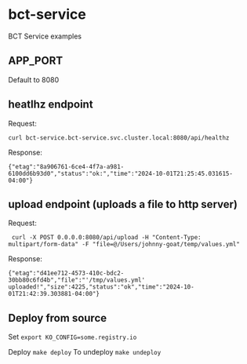 # bct-service

BCT Service examples

## APP_PORT 
Default to 8080

## heatlhz endpoint

Request: 
```http request
curl bct-service.bct-service.svc.cluster.local:8080/api/healthz
```

Response: 
```http respone
{"etag":"8a906761-6ce4-4f7a-a981-6100dd6b93d0","status":"ok:","time":"2024-10-01T21:25:45.031615-04:00"}
```

## upload endpoint (uploads a file to http server)

Request: 
```http request
 curl -X POST 0.0.0.0:8080/api/upload -H "Content-Type: multipart/form-data" -F "file=@/Users/johnny-goat/temp/values.yml"
```

Response:
```http respone
{"etag":"d41ee712-4573-410c-bdc2-30bb80c6fd4b","file":"'/tmp/values.yml' uploaded!","size":4225,"status":"ok","time":"2024-10-01T21:42:39.303881-04:00"}
```

## Deploy from source

Set `export KO_CONFIG=some.registry.io`

Deploy `make deploy`
To undeploy `make undeploy`

 
